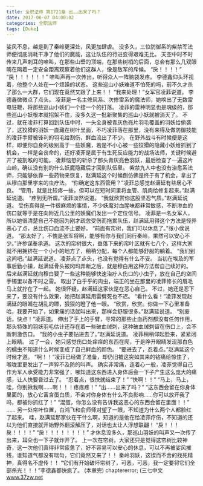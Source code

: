 ```yaml
---
title: 全职法师 第1721章 出……出来了吗？
date: 2017-06-07 04:00:02
categories: 全职法师
tags: [Duke]
---
```


娑风不息，越是到了秦岭更深处，风更加肆虐。
没多久，三位防御系的紫禁军法师便彻底消耗干净了他们的魔能，这让队伍的行进变得艰难无比。
天空中时不时传来几声刺耳的啼叫，在那些山壁的顶端，在那些树梢的后面，总会有那么几双眼睛在隔着一定安全距离观察着他们这群人，像是敌军的斥候。
“戾！！！！”
“戾！！！！！！”
啼叫声再一次传出，听得众人一阵脑袋发疼。
李德鑫仰头环视着，他整个人处在一个烦躁的状态。
这些巡山小妖难道不怕死的吗，前不久才杀了那么一大群，它们现在竟然又跟了上来！！
“我来处理！”女军官凌菲说道。
李德鑫微微点了点头。
凌菲是一名主修风系、次修雷系的魔法师，她唤出了无数雷电狂鞭，将那些巡山小妖们一个接一个的打落。
凌菲的雷种明显也是魂级的，那些巡山小妖根本就招架不住，没多久这一批新聚集的巡山小妖就被消灭了。
不过，就在凌菲打算回到队伍中时，一头全身被青灰色亮片羽毛覆盖的羽妖给偷袭了，这狡猾的羽妖一直藏在树叶里面，不巧凌菲落在那里，没有来得及做防御技能的凌菲手臂被锋利的羽毛给割伤，鲜血流出了不少。
在野外战斗有时候便是这样，即便你自身的级别高于一些妖魔，若是不小心被一些狡猾的隐藏小妖给抓到了机会，一样是会丧命的，还好凌菲是属于有生死反应能力的战场法师，关键时候避开了被割喉的可能。
凌菲恼怒的斩杀了那头青灰亮色羽妖，最后检查了一遍这片山岭，确认没有别的什么妖魔隐藏后才回到队伍里。
紫禁九人中也没有治愈系法师，只能够依靠一些药物来恢复，赵满延这个时候倒仿佛是终于有了机会，拿出了从穆白那里学来的虫疗法。
“你确定这东西管用？”凌菲总感觉赵满延有些居心不良。
“管用，就是比较疼一些，但可以在短时间里将血管、肌肉给修复起来。”赵满延说道。
“疼到无所谓。”凌菲淡然说道。
“我就欣赏你这股坚忍气质。”赵满延说道。
受伤真得是一件很麻烦的事情，不少妖魔对血腥味都非常敏感，不断渗血的伤口就等于是在向附近几公里的妖魔们发出一个定位信号。
凌菲是一名女军人，所以她很清楚自己不能因为刚才疏忽受伤而拖累队伍，赵满延用得这个方法是怪异恶心了点，总比伤口血流不止要好。
“前面有帘树，我们可以休息了。”张小侯说道。
“那太好了，不愧是张军将啊，能够有你与我们同行秦岭，果然可以安心不少。”许参谋奉承道。
这次的帘树很大，垂落下来的帘叶区就有七八个，这样大家就不用拥挤在一个小小的地方了，稍稍分配，每个人都能够舒服的躺着。
“我们到这间吧。”赵满延说道。
凌菲点了点头，也没有觉得有什么不妥。
当初在埃及的军事后勤小镇，赵满延骨头被冈玛弄断之后，就是穆白用这种方法帮自己续好的。
后来赵满延就向穆白要了一些这种能够快速治疗人伤口的小虫子，放在自己的空间手镯里以备不时之需。
取出了白乎乎的肉虫，端正的坐在那里的凌菲修长的眉毛马上就拧在了一起。
她很怀疑，赵满延这家伙是在恶心自己。
不过，她还是忍下来了，要没有什么效果，她把赵满延用雷劈死也不迟。
“看什么看！”凌菲发现赵满延的眼睛在胡乱的瞟，狠狠的瞪了他一眼。
“欣赏，欣赏。你做一下心里准备哈，我要开始了，如果痛的话就叫出来，那样会舒服很多。”赵满延说道。
“别废话，快点！”凌菲道。
伸出了手上的手臂，寻常的那些止血药剂都没有任何作用，那头特殊的羽妖羽毛估计还存在着一些破血绒刺，这种破血绒刺留在伤口上，会不断刺激伤口。
“我的小虫子要钻进去了。”赵满延说道。
凌菲稍稍仰起脸来，紧紧闭上眼睛。
过了一会，她只感觉伤口处痒痒的东西在爬，于是睁开眼睛发现那白色的蠕虫不知道什么时候变成了自己鲜血的颜色。
“要进去了，忍着点。”赵满延这个时候才道。
“啊！！”凌菲已经做了准备，却仍旧被这突如其来的钻痛给惊住了，喉咙里更发出了一声猝不及防的叫声。
确实非常痛，连着心一般，凌菲觉得自己作为军人承受能力非常强了，哪知道这东西进入身体后会一下子产生这么庞大的痛感，让人快要昏过去了。
“忍着点，很快就结束了！”
“快啊！！”
“马上，马上，哇，你别揪我啊……啊！！！疼疼疼！”
“出……出来了吗？”
“这东西会留在你身体里面的，放心它富含蛋白质，不会对你身体有什么不良影响……你可以放开我了吗，都被你抓红了！”
“混蛋，你怎么没有告诉我这恶心的东西会留在里面！！”
……
另一处帘叶位置，白鸿飞和俞师师对望了一眼，不知道为什么两个人都脸红了起来。
哇，赵满延那家伙在干什么啊，知道的是他在给凌菲疗伤，不知道的还以为他们直接就开始野外翻滚解压了，对话也太让人浮想联翩！
“戾！！！戾！！！！”
“戾！！！！！！！！”
才休息没多久，那巡山羽妖的叫声又一次传了出来，耳朵也一下子就炸开了。
上一次在帘树，大家还只是觉得这帘树比较神奇，这一次他们真得非常疲惫了，好不容易可以安心的休息，可以不再被娑风摧残，谁知道气都没有喘匀，它们竟然又来了！！
秦岭羽妖，这锲而不舍的找死精神，真得名不虚传！！
“它们有开始破坏帘树了，可恶，可恶，我一定要将它们全部杀光！！！”李德鑫都快疯了。
(本章完)
chaptererror;
(三七中文 www.37zw.net